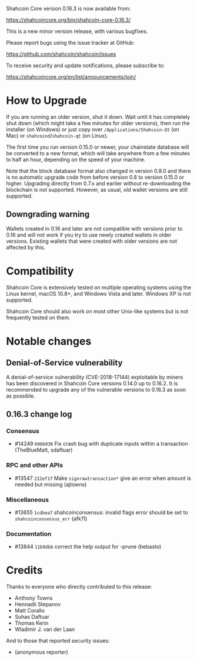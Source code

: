 Shahcoin Core version 0.16.3 is now available from:

  <https://shahcoincore.org/bin/shahcoin-core-0.16.3/>

This is a new minor version release, with various bugfixes.

Please report bugs using the issue tracker at GitHub:

  <https://github.com/shahcoin/shahcoin/issues>

To receive security and update notifications, please subscribe to:

  <https://shahcoincore.org/en/list/announcements/join/>

How to Upgrade
==============

If you are running an older version, shut it down. Wait until it has completely
shut down (which might take a few minutes for older versions), then run the
installer (on Windows) or just copy over `/Applications/Shahcoin-Qt` (on Mac)
or `shahcoind`/`shahcoin-qt` (on Linux).

The first time you run version 0.15.0 or newer, your chainstate database will be converted to a
new format, which will take anywhere from a few minutes to half an hour,
depending on the speed of your machine.

Note that the block database format also changed in version 0.8.0 and there is no
automatic upgrade code from before version 0.8 to version 0.15.0 or higher. Upgrading
directly from 0.7.x and earlier without re-downloading the blockchain is not supported.
However, as usual, old wallet versions are still supported.

Downgrading warning
-------------------

Wallets created in 0.16 and later are not compatible with versions prior to 0.16
and will not work if you try to use newly created wallets in older versions. Existing
wallets that were created with older versions are not affected by this.

Compatibility
==============

Shahcoin Core is extensively tested on multiple operating systems using
the Linux kernel, macOS 10.8+, and Windows Vista and later. Windows XP is not supported.

Shahcoin Core should also work on most other Unix-like systems but is not
frequently tested on them.

Notable changes
===============

Denial-of-Service vulnerability
-------------------------------

A denial-of-service vulnerability (CVE-2018-17144) exploitable by miners has
been discovered in Shahcoin Core versions 0.14.0 up to 0.16.2. It is recommended
to upgrade any of the vulnerable versions to 0.16.3 as soon as possible.

0.16.3 change log
------------------

### Consensus
- #14249 `696b936` Fix crash bug with duplicate inputs within a transaction (TheBlueMatt, sdaftuar)

### RPC and other APIs
- #13547 `212ef1f` Make `signrawtransaction*` give an error when amount is needed but missing (ajtowns)

### Miscellaneous
- #13655 `1cdbea7` shahcoinconsensus: invalid flags error should be set to `shahcoinconsensus_err` (afk11)

### Documentation
- #13844 `11b9dbb` correct the help output for -prune (hebasto)

Credits
=======

Thanks to everyone who directly contributed to this release:

- Anthony Towns
- Hennadii Stepanov
- Matt Corallo
- Suhas Daftuar
- Thomas Kerin
- Wladimir J. van der Laan

And to those that reported security issues:

- (anonymous reporter)

